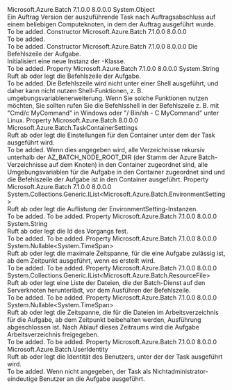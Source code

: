 <Type Name="JobReleaseTask" FullName="Microsoft.Azure.Batch.JobReleaseTask">
  <TypeSignature Language="C#" Value="public class JobReleaseTask" />
  <TypeSignature Language="ILAsm" Value=".class public auto ansi beforefieldinit JobReleaseTask extends System.Object" />
  <TypeSignature Language="DocId" Value="T:Microsoft.Azure.Batch.JobReleaseTask" />
  <TypeSignature Language="VB.NET" Value="Public Class JobReleaseTask" />
  <TypeSignature Language="F#" Value="type JobReleaseTask = class&#xA;    interface ITransportObjectProvider&lt;JobReleaseTask&gt;&#xA;    interface IPropertyMetadata&#xA;    interface IModifiable&#xA;    interface IReadOnly" />
  <AssemblyInfo>
    <AssemblyName>Microsoft.Azure.Batch</AssemblyName>
    <AssemblyVersion>7.1.0.0</AssemblyVersion>
    <AssemblyVersion>8.0.0.0</AssemblyVersion>
  </AssemblyInfo>
  <Base>
    <BaseTypeName>System.Object</BaseTypeName>
  </Base>
  <Interfaces />
  <Docs>
    <summary>
            Ein Auftrag Version der auszuführende Task nach Auftragsabschluss auf einem beliebigen Computeknoten, in dem der Auftrag ausgeführt wurde.
            </summary>
    <remarks>To be added.</remarks>
  </Docs>
  <Members>
    <Member MemberName=".ctor">
      <MemberSignature Language="C#" Value="public JobReleaseTask ();" />
      <MemberSignature Language="ILAsm" Value=".method public hidebysig specialname rtspecialname instance void .ctor() cil managed" />
      <MemberSignature Language="DocId" Value="M:Microsoft.Azure.Batch.JobReleaseTask.#ctor" />
      <MemberSignature Language="VB.NET" Value="Public Sub New ()" />
      <MemberType>Constructor</MemberType>
      <AssemblyInfo>
        <AssemblyName>Microsoft.Azure.Batch</AssemblyName>
        <AssemblyVersion>7.1.0.0</AssemblyVersion>
        <AssemblyVersion>8.0.0.0</AssemblyVersion>
      </AssemblyInfo>
      <Parameters />
      <Docs>
        <summary>To be added.</summary>
        <remarks>To be added.</remarks>
      </Docs>
    </Member>
    <Member MemberName=".ctor">
      <MemberSignature Language="C#" Value="public JobReleaseTask (string commandLine);" />
      <MemberSignature Language="ILAsm" Value=".method public hidebysig specialname rtspecialname instance void .ctor(string commandLine) cil managed" />
      <MemberSignature Language="DocId" Value="M:Microsoft.Azure.Batch.JobReleaseTask.#ctor(System.String)" />
      <MemberSignature Language="VB.NET" Value="Public Sub New (commandLine As String)" />
      <MemberSignature Language="F#" Value="new Microsoft.Azure.Batch.JobReleaseTask : string -&gt; Microsoft.Azure.Batch.JobReleaseTask" Usage="new Microsoft.Azure.Batch.JobReleaseTask commandLine" />
      <MemberType>Constructor</MemberType>
      <AssemblyInfo>
        <AssemblyName>Microsoft.Azure.Batch</AssemblyName>
        <AssemblyVersion>7.1.0.0</AssemblyVersion>
        <AssemblyVersion>8.0.0.0</AssemblyVersion>
      </AssemblyInfo>
      <Parameters>
        <Parameter Name="commandLine" Type="System.String" />
      </Parameters>
      <Docs>
        <param name="commandLine">Die Befehlszeile der Aufgabe.</param>
        <summary>
            Initialisiert eine neue Instanz der <see cref="T:Microsoft.Azure.Batch.JobReleaseTask" />-Klasse.
            </summary>
        <remarks>To be added.</remarks>
      </Docs>
    </Member>
    <Member MemberName="CommandLine">
      <MemberSignature Language="C#" Value="public string CommandLine { get; set; }" />
      <MemberSignature Language="ILAsm" Value=".property instance string CommandLine" />
      <MemberSignature Language="DocId" Value="P:Microsoft.Azure.Batch.JobReleaseTask.CommandLine" />
      <MemberSignature Language="VB.NET" Value="Public Property CommandLine As String" />
      <MemberSignature Language="F#" Value="member this.CommandLine : string with get, set" Usage="Microsoft.Azure.Batch.JobReleaseTask.CommandLine" />
      <MemberType>Property</MemberType>
      <AssemblyInfo>
        <AssemblyName>Microsoft.Azure.Batch</AssemblyName>
        <AssemblyVersion>7.1.0.0</AssemblyVersion>
        <AssemblyVersion>8.0.0.0</AssemblyVersion>
      </AssemblyInfo>
      <ReturnValue>
        <ReturnType>System.String</ReturnType>
      </ReturnValue>
      <Docs>
        <summary>
            Ruft ab oder legt die Befehlszeile der Aufgabe.
            </summary>
        <value>To be added.</value>
        <remarks>
            Die Befehlszeile wird nicht unter einer Shell ausgeführt, und daher kann nicht nutzen Shell-Funktionen, z. B. umgebungsvariablenerweiterung. Wenn Sie solche Funktionen nutzen möchten, Sie sollten rufen Sie die Befehlsshell in der Befehlszeile z. B. mit "Cmd/c MyCommand" in Windows oder "/ Bin/sh - C MyCommand" unter Linux.
            </remarks>
      </Docs>
    </Member>
    <Member MemberName="ContainerSettings">
      <MemberSignature Language="C#" Value="public Microsoft.Azure.Batch.TaskContainerSettings ContainerSettings { get; set; }" />
      <MemberSignature Language="ILAsm" Value=".property instance class Microsoft.Azure.Batch.TaskContainerSettings ContainerSettings" />
      <MemberSignature Language="DocId" Value="P:Microsoft.Azure.Batch.JobReleaseTask.ContainerSettings" />
      <MemberSignature Language="VB.NET" Value="Public Property ContainerSettings As TaskContainerSettings" />
      <MemberSignature Language="F#" Value="member this.ContainerSettings : Microsoft.Azure.Batch.TaskContainerSettings with get, set" Usage="Microsoft.Azure.Batch.JobReleaseTask.ContainerSettings" />
      <MemberType>Property</MemberType>
      <AssemblyInfo>
        <AssemblyName>Microsoft.Azure.Batch</AssemblyName>
        <AssemblyVersion>8.0.0.0</AssemblyVersion>
      </AssemblyInfo>
      <ReturnValue>
        <ReturnType>Microsoft.Azure.Batch.TaskContainerSettings</ReturnType>
      </ReturnValue>
      <Docs>
        <summary>
            Ruft ab oder legt die Einstellungen für den Container unter dem der Task ausgeführt wird.
            </summary>
        <value>To be added.</value>
        <remarks>
            Wenn dies angegeben wird, alle Verzeichnisse rekursiv unterhalb der AZ_BATCH_NODE_ROOT_DIR (der Stamm der Azure Batch-Verzeichnisse auf dem Knoten) in den Container zugeordnet sind, alle Umgebungsvariablen für die Aufgabe in den Container zugeordnet sind und die Befehlszeile der Aufgabe ist in den Container ausgeführt.
            </remarks>
      </Docs>
    </Member>
    <Member MemberName="EnvironmentSettings">
      <MemberSignature Language="C#" Value="public System.Collections.Generic.IList&lt;Microsoft.Azure.Batch.EnvironmentSetting&gt; EnvironmentSettings { get; set; }" />
      <MemberSignature Language="ILAsm" Value=".property instance class System.Collections.Generic.IList`1&lt;class Microsoft.Azure.Batch.EnvironmentSetting&gt; EnvironmentSettings" />
      <MemberSignature Language="DocId" Value="P:Microsoft.Azure.Batch.JobReleaseTask.EnvironmentSettings" />
      <MemberSignature Language="VB.NET" Value="Public Property EnvironmentSettings As IList(Of EnvironmentSetting)" />
      <MemberSignature Language="F#" Value="member this.EnvironmentSettings : System.Collections.Generic.IList&lt;Microsoft.Azure.Batch.EnvironmentSetting&gt; with get, set" Usage="Microsoft.Azure.Batch.JobReleaseTask.EnvironmentSettings" />
      <MemberType>Property</MemberType>
      <AssemblyInfo>
        <AssemblyName>Microsoft.Azure.Batch</AssemblyName>
        <AssemblyVersion>7.1.0.0</AssemblyVersion>
        <AssemblyVersion>8.0.0.0</AssemblyVersion>
      </AssemblyInfo>
      <ReturnValue>
        <ReturnType>System.Collections.Generic.IList&lt;Microsoft.Azure.Batch.EnvironmentSetting&gt;</ReturnType>
      </ReturnValue>
      <Docs>
        <summary>
            Ruft ab oder legt die Auflistung der EnvironmentSetting-Instanzen.
            </summary>
        <value>To be added.</value>
        <remarks>To be added.</remarks>
      </Docs>
    </Member>
    <Member MemberName="Id">
      <MemberSignature Language="C#" Value="public string Id { get; set; }" />
      <MemberSignature Language="ILAsm" Value=".property instance string Id" />
      <MemberSignature Language="DocId" Value="P:Microsoft.Azure.Batch.JobReleaseTask.Id" />
      <MemberSignature Language="VB.NET" Value="Public Property Id As String" />
      <MemberSignature Language="F#" Value="member this.Id : string with get, set" Usage="Microsoft.Azure.Batch.JobReleaseTask.Id" />
      <MemberType>Property</MemberType>
      <AssemblyInfo>
        <AssemblyName>Microsoft.Azure.Batch</AssemblyName>
        <AssemblyVersion>7.1.0.0</AssemblyVersion>
        <AssemblyVersion>8.0.0.0</AssemblyVersion>
      </AssemblyInfo>
      <ReturnValue>
        <ReturnType>System.String</ReturnType>
      </ReturnValue>
      <Docs>
        <summary>
            Ruft ab oder legt die Id des Vorgangs fest.
            </summary>
        <value>To be added.</value>
        <remarks>To be added.</remarks>
      </Docs>
    </Member>
    <Member MemberName="MaxWallClockTime">
      <MemberSignature Language="C#" Value="public Nullable&lt;TimeSpan&gt; MaxWallClockTime { get; set; }" />
      <MemberSignature Language="ILAsm" Value=".property instance valuetype System.Nullable`1&lt;valuetype System.TimeSpan&gt; MaxWallClockTime" />
      <MemberSignature Language="DocId" Value="P:Microsoft.Azure.Batch.JobReleaseTask.MaxWallClockTime" />
      <MemberSignature Language="VB.NET" Value="Public Property MaxWallClockTime As Nullable(Of TimeSpan)" />
      <MemberSignature Language="F#" Value="member this.MaxWallClockTime : Nullable&lt;TimeSpan&gt; with get, set" Usage="Microsoft.Azure.Batch.JobReleaseTask.MaxWallClockTime" />
      <MemberType>Property</MemberType>
      <AssemblyInfo>
        <AssemblyName>Microsoft.Azure.Batch</AssemblyName>
        <AssemblyVersion>7.1.0.0</AssemblyVersion>
        <AssemblyVersion>8.0.0.0</AssemblyVersion>
      </AssemblyInfo>
      <ReturnValue>
        <ReturnType>System.Nullable&lt;System.TimeSpan&gt;</ReturnType>
      </ReturnValue>
      <Docs>
        <summary>
            Ruft ab oder legt die maximale Zeitspanne, für die eine Aufgabe zulässig ist, ab dem Zeitpunkt ausgeführt, wenn es erstellt wird.
            </summary>
        <value>To be added.</value>
        <remarks>To be added.</remarks>
      </Docs>
    </Member>
    <Member MemberName="ResourceFiles">
      <MemberSignature Language="C#" Value="public System.Collections.Generic.IList&lt;Microsoft.Azure.Batch.ResourceFile&gt; ResourceFiles { get; set; }" />
      <MemberSignature Language="ILAsm" Value=".property instance class System.Collections.Generic.IList`1&lt;class Microsoft.Azure.Batch.ResourceFile&gt; ResourceFiles" />
      <MemberSignature Language="DocId" Value="P:Microsoft.Azure.Batch.JobReleaseTask.ResourceFiles" />
      <MemberSignature Language="VB.NET" Value="Public Property ResourceFiles As IList(Of ResourceFile)" />
      <MemberSignature Language="F#" Value="member this.ResourceFiles : System.Collections.Generic.IList&lt;Microsoft.Azure.Batch.ResourceFile&gt; with get, set" Usage="Microsoft.Azure.Batch.JobReleaseTask.ResourceFiles" />
      <MemberType>Property</MemberType>
      <AssemblyInfo>
        <AssemblyName>Microsoft.Azure.Batch</AssemblyName>
        <AssemblyVersion>7.1.0.0</AssemblyVersion>
        <AssemblyVersion>8.0.0.0</AssemblyVersion>
      </AssemblyInfo>
      <ReturnValue>
        <ReturnType>System.Collections.Generic.IList&lt;Microsoft.Azure.Batch.ResourceFile&gt;</ReturnType>
      </ReturnValue>
      <Docs>
        <summary>
            Ruft ab oder legt eine Liste der Dateien, die der Batch-Dienst auf den Serverknoten herunterlädt, vor dem Ausführen der Befehlszeile.
            </summary>
        <value>To be added.</value>
        <remarks>To be added.</remarks>
      </Docs>
    </Member>
    <Member MemberName="RetentionTime">
      <MemberSignature Language="C#" Value="public Nullable&lt;TimeSpan&gt; RetentionTime { get; set; }" />
      <MemberSignature Language="ILAsm" Value=".property instance valuetype System.Nullable`1&lt;valuetype System.TimeSpan&gt; RetentionTime" />
      <MemberSignature Language="DocId" Value="P:Microsoft.Azure.Batch.JobReleaseTask.RetentionTime" />
      <MemberSignature Language="VB.NET" Value="Public Property RetentionTime As Nullable(Of TimeSpan)" />
      <MemberSignature Language="F#" Value="member this.RetentionTime : Nullable&lt;TimeSpan&gt; with get, set" Usage="Microsoft.Azure.Batch.JobReleaseTask.RetentionTime" />
      <MemberType>Property</MemberType>
      <AssemblyInfo>
        <AssemblyName>Microsoft.Azure.Batch</AssemblyName>
        <AssemblyVersion>7.1.0.0</AssemblyVersion>
        <AssemblyVersion>8.0.0.0</AssemblyVersion>
      </AssemblyInfo>
      <ReturnValue>
        <ReturnType>System.Nullable&lt;System.TimeSpan&gt;</ReturnType>
      </ReturnValue>
      <Docs>
        <summary>
            Ruft ab oder legt die Zeitspanne, die für die Dateien im Arbeitsverzeichnis für die Aufgabe, ab dem Zeitpunkt beibehalten werden, Ausführung abgeschlossen ist. Nach Ablauf dieses Zeitraums wird die Aufgabe Arbeitsverzeichnis freigegeben.
            </summary>
        <value>To be added.</value>
        <remarks>To be added.</remarks>
      </Docs>
    </Member>
    <Member MemberName="UserIdentity">
      <MemberSignature Language="C#" Value="public Microsoft.Azure.Batch.UserIdentity UserIdentity { get; set; }" />
      <MemberSignature Language="ILAsm" Value=".property instance class Microsoft.Azure.Batch.UserIdentity UserIdentity" />
      <MemberSignature Language="DocId" Value="P:Microsoft.Azure.Batch.JobReleaseTask.UserIdentity" />
      <MemberSignature Language="VB.NET" Value="Public Property UserIdentity As UserIdentity" />
      <MemberSignature Language="F#" Value="member this.UserIdentity : Microsoft.Azure.Batch.UserIdentity with get, set" Usage="Microsoft.Azure.Batch.JobReleaseTask.UserIdentity" />
      <MemberType>Property</MemberType>
      <AssemblyInfo>
        <AssemblyName>Microsoft.Azure.Batch</AssemblyName>
        <AssemblyVersion>7.1.0.0</AssemblyVersion>
        <AssemblyVersion>8.0.0.0</AssemblyVersion>
      </AssemblyInfo>
      <ReturnValue>
        <ReturnType>Microsoft.Azure.Batch.UserIdentity</ReturnType>
      </ReturnValue>
      <Docs>
        <summary>
            Ruft ab oder legt die Identität des Benutzers, unter der der Task ausgeführt wird.
            </summary>
        <value>To be added.</value>
        <remarks>
            Wenn nicht angegeben, der Task als Nichtadministrator-eindeutige Benutzer an die Aufgabe ausgeführt.
            </remarks>
      </Docs>
    </Member>
  </Members>
</Type>